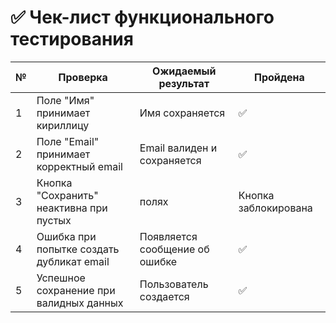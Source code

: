 # ✅ Чек-лист функционального тестирования

| № | Проверка | Ожидаемый результат | Пройдена |
| --- | --- | --- | --- |
| 1 | Поле "Имя" принимает кириллицу | Имя сохраняется | ✅ |
| 2 | Поле "Email" принимает корректный email | Email валиден и сохраняется | ✅ |
| 3 | Кнопка "Сохранить" неактивна при пустых | полях | Кнопка заблокирована | ✅ | 
| 4 | Ошибка при попытке создать дубликат email | Появляется сообщение об ошибке | ✅ |
| 5 | Успешное сохранение при валидных данных | Пользователь создается | ✅ |